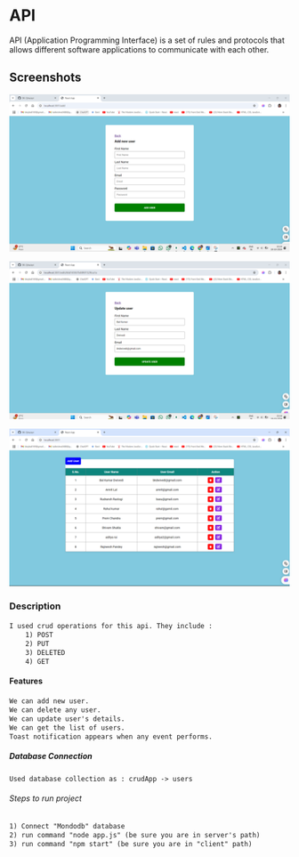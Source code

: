 # API
API (Application Programming Interface) is a set of rules and protocols that allows different software applications to communicate with each other.

## Screenshots

![Adding new user](client/public/screenshots/addnewuser.png)

![Update user's details](client/public/screenshots/updateuser.png)

![Lists of users](client/public/screenshots/userlists.png)

### Description 
    I used crud operations for this api. They include : 
        1) POST
        2) PUT
        3) DELETED
        4) GET
        
#### Features
    We can add new user.
    We can delete any user.
    We can update user's details.
    We can get the list of users.
    Toast notification appears when any event performs.

##### Database Connection
    Used database collection as : crudApp -> users

###### Steps to run project
    1) Connect "Mondodb" database 
    2) run command "node app.js" (be sure you are in server's path)
    3) run command "npm start" (be sure you are in "client" path)

    